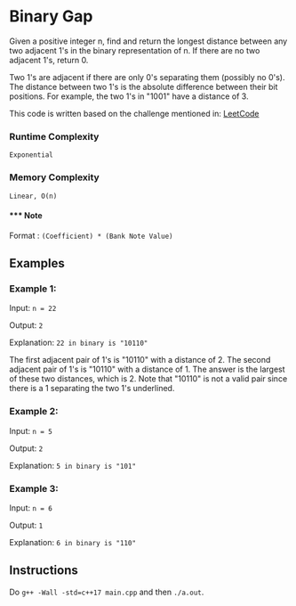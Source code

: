 # Binary Gap
Given a positive integer n, find and return the longest distance between any two adjacent 1's in the binary representation of n. If there are no two adjacent 1's, return 0.

Two 1's are adjacent if there are only 0's separating them (possibly no 0's). The distance between two 1's is the absolute difference between their bit positions. For example, the two 1's in "1001" have a distance of 3.



This code is written based on the challenge mentioned in: [LeetCode](https://leetcode.com/problems/binary-gap/)


### Runtime Complexity
`Exponential`

### Memory Complexity
`Linear, O(n)`


#### *** Note
Format : `(Coefficient) * (Bank Note Value)`

## Examples
### Example 1:
Input: `n = 22`

Output: `2`

Explanation: `22 in binary is "10110"`

The first adjacent pair of 1's is "10110" with a distance of 2.
The second adjacent pair of 1's is "10110" with a distance of 1.
The answer is the largest of these two distances, which is 2.
Note that "10110" is not a valid pair since there is a 1 separating the two 1's underlined.


### Example 2:
Input: `n = 5`

Output: `2`

Explanation: `5 in binary is "101"`


### Example 3:
Input: `n = 6`

Output: `1`

Explanation: `6 in binary is "110"`

## Instructions
Do `g++ -Wall -std=c++17 main.cpp` and then `./a.out`.

